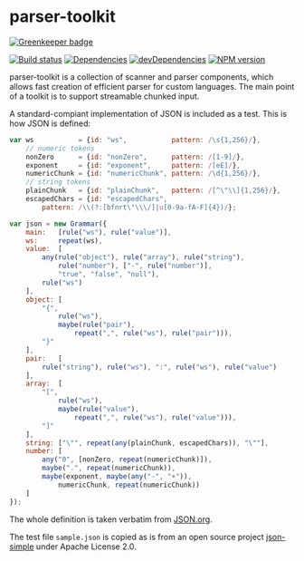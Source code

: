 # parser-toolkit

[![Greenkeeper badge](https://badges.greenkeeper.io/uhop/parser-toolkit.svg)](https://greenkeeper.io/)

[![Build status][travis-image]][travis-url]
[![Dependencies][deps-image]][deps-url]
[![devDependencies][dev-deps-image]][dev-deps-url]
[![NPM version][npm-image]][npm-url]


parser-toolkit is a collection of scanner and parser components, which allows fast creation of efficient parser for custom languages. The main point of a toolkit is to support streamable chunked input.

A standard-compiant implementation of JSON is included as a test. This is how JSON is defined:

```js
var ws           = {id: "ws",           pattern: /\s{1,256}/},
    // numeric tokens
    nonZero      = {id: "nonZero",      pattern: /[1-9]/},
    exponent     = {id: "exponent",     pattern: /[eE]/},
    numericChunk = {id: "numericChunk", pattern: /\d{1,256}/},
    // string tokens
    plainChunk   = {id: "plainChunk",   pattern: /[^\"\\]{1,256}/},
    escapedChars = {id: "escapedChars",
        pattern: /\\(?:[bfnrt\"\\\/]|u[0-9a-fA-F]{4})/};

var json = new Grammar({
    main:   [rule("ws"), rule("value")],
    ws:     repeat(ws),
    value:  [
        any(rule("object"), rule("array"), rule("string"),
            rule("number"), ["-", rule("number")],
            "true", "false", "null"),
        rule("ws")
    ],
    object: [
        "{",
            rule("ws"),
            maybe(rule("pair"),
                repeat(",", rule("ws"), rule("pair"))),
        "}"
    ],
    pair:   [
        rule("string"), rule("ws"), ":", rule("ws"), rule("value")
    ],
    array:  [
        "[",
            rule("ws"),
            maybe(rule("value"),
                repeat(",", rule("ws"), rule("value"))),
        "]"
    ],
    string: ["\"", repeat(any(plainChunk, escapedChars)), "\""],
    number: [
        any("0", [nonZero, repeat(numericChunk)]),
        maybe(".", repeat(numericChunk)),
        maybe(exponent, maybe(any("-", "+")),
            numericChunk, repeat(numericChunk))
    ]
});
```

The whole definition is taken verbatim from [JSON.org](http://json.org/).

The test file `sample.json` is copied as is from an open source project [json-simple](https://code.google.com/p/json-simple/) under Apache License 2.0.

[npm-image]:      https://img.shields.io/npm/v/parser-toolkit.svg
[npm-url]:        https://npmjs.org/package/parser-toolkit
[deps-image]:     https://img.shields.io/david/uhop/parser-toolkit.svg
[deps-url]:       https://david-dm.org/uhop/parser-toolkit
[dev-deps-image]: https://img.shields.io/david/dev/uhop/parser-toolkit.svg
[dev-deps-url]:   https://david-dm.org/uhop/parser-toolkit#info=devDependencies
[travis-image]:   https://img.shields.io/travis/uhop/parser-toolkit.svg
[travis-url]:     https://travis-ci.org/uhop/parser-toolkit
